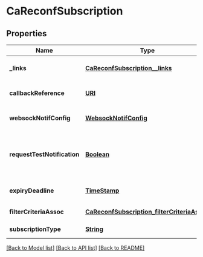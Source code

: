 # CaReconfSubscription
## Properties

Name | Type | Description | Notes
------------ | ------------- | ------------- | -------------
**\_links** | [**CaReconfSubscription__links**](CaReconfSubscription__links.md) |  | [optional] [default to null]
**callbackReference** | [**URI**](URI.md) | URI exposed by the client on which to receive notifications via HTTP. See note. | [optional] [default to null]
**websockNotifConfig** | [**WebsockNotifConfig**](WebsockNotifConfig.md) |  | [optional] [default to null]
**requestTestNotification** | [**Boolean**](boolean.md) | Shall be set to TRUE by the service consumer to request a test notification via HTTP on the callbackReference URI, specified in ETSI GS MEC 009 [6], as described in clause 6.12a. | [optional] [default to null]
**expiryDeadline** | [**TimeStamp**](TimeStamp.md) |  | [optional] [default to null]
**filterCriteriaAssoc** | [**CaReconfSubscription_filterCriteriaAssoc**](CaReconfSubscription_filterCriteriaAssoc.md) |  | [default to null]
**subscriptionType** | [**String**](string.md) | Shall be set to \&quot;CaReconfSubscription\&quot;. | [default to null]

[[Back to Model list]](../README.md#documentation-for-models) [[Back to API list]](../README.md#documentation-for-api-endpoints) [[Back to README]](../README.md)

